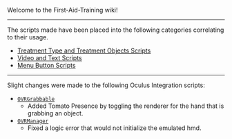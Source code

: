 Welcome to the First-Aid-Training wiki!

***

The scripts made have been placed into the following categories correlating to their usage.
- [Treatment Type and Treatment Objects Scripts](https://github.com/CMotley8/First-Aid-Training/wiki/Treatment-Type-and-Treatment-Objects-Scripts)
- [Video and Text Scripts](https://github.com/CMotley8/First-Aid-Training/wiki/Video-and-Text-Scripts)
- [Menu Button Scripts](https://github.com/CMotley8/First-Aid-Training/wiki/Menu-Button-Scripts)

***

Slight changes were made to the following Oculus Integration scripts:
- [```OVRGrabbable```](https://github.com/CMotley8/First-Aid-Training/blob/d1d3a9e8d2c5cebfae482eee766b5b282edbddc4/Assets/Oculus/VR/Scripts/Util/OVRGrabbable.cs)
  - Added Tomato Presence by toggling the renderer for the hand that is grabbing an object.
- [```OVRManager```](https://github.com/CMotley8/First-Aid-Training/blob/d1d3a9e8d2c5cebfae482eee766b5b282edbddc4/Assets/Oculus/VR/Scripts/OVRManager.cs)
  - Fixed a logic error that would not initialize the emulated hmd.